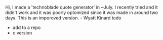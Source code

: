 Hi, I made a 'technoblade quote generator' in ~July. I recently tried and it didn't work and it was poorly optomized since it was made in around two days.
This is an imporoved version. - Wyatt Kinard
todo
- add to a repo
- c version

